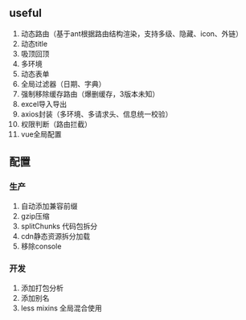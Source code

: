 ## useful
1. 动态路由（基于ant根据路由结构渲染，支持多级、隐藏、icon、外链）
2. 动态title
3. 吸顶回顶
4. 多环境
5. 动态表单
6. 全局过滤器（日期、字典）
7. 强制移除缓存路由（爆删缓存，3版本未知）
8. excel导入导出
9. axios封装（多环境、多请求头、信息统一校验）
10. 权限判断（路由拦截）
11. vue全局配置



## 配置

### 生产

1. 自动添加兼容前缀
2. gzip压缩
3. splitChunks 代码包拆分
4. cdn静态资源拆分加载
5. 移除console

### 开发
1. 添加打包分析
2. 添加别名
3. less mixins 全局混合使用




